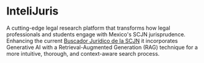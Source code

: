# InteliJuris

A cutting-edge legal research platform that transforms how legal professionals and students engage with Mexico's SCJN jurisprudence. Enhancing the current [Buscador Jurídico de la SCJN](https://bj.scjn.gob.mx/) it incorporates Generative AI with a Retrieval-Augmented Generation (RAG) technique for a more intuitive, thorough, and context-aware search process.
